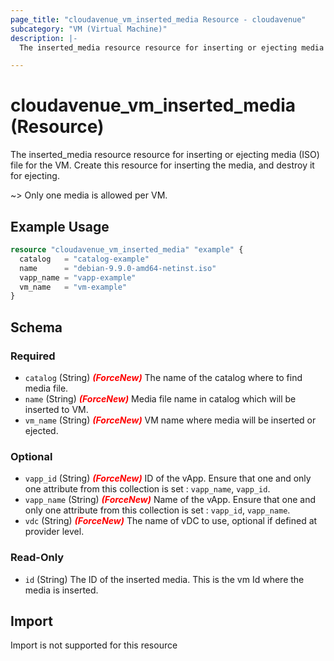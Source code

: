 ```yaml
---
page_title: "cloudavenue_vm_inserted_media Resource - cloudavenue"
subcategory: "VM (Virtual Machine)"
description: |-
  The inserted_media resource resource for inserting or ejecting media (ISO) file for the VM. Create this resource for inserting the media, and destroy it for ejecting.

---
```


# cloudavenue_vm_inserted_media (Resource)

The inserted_media resource resource for inserting or ejecting media (ISO) file for the VM. Create this resource for inserting the media, and destroy it for ejecting.

~> Only one media is allowed per VM.

## Example Usage

```terraform
resource "cloudavenue_vm_inserted_media" "example" {
  catalog   = "catalog-example"
  name      = "debian-9.9.0-amd64-netinst.iso"
  vapp_name = "vapp-example"
  vm_name   = "vm-example"
}
```

<!-- schema generated by tfplugindocs -->
## Schema

### Required

- `catalog` (String) <i style="color:red;font-weight: bold">(ForceNew)</i> The name of the catalog where to find media file.
- `name` (String) <i style="color:red;font-weight: bold">(ForceNew)</i> Media file name in catalog which will be inserted to VM.
- `vm_name` (String) <i style="color:red;font-weight: bold">(ForceNew)</i> VM name where media will be inserted or ejected.

### Optional

- `vapp_id` (String) <i style="color:red;font-weight: bold">(ForceNew)</i> ID of the vApp. Ensure that one and only one attribute from this collection is set : `vapp_name`, `vapp_id`.
- `vapp_name` (String) <i style="color:red;font-weight: bold">(ForceNew)</i> Name of the vApp. Ensure that one and only one attribute from this collection is set : `vapp_id`, `vapp_name`.
- `vdc` (String) <i style="color:red;font-weight: bold">(ForceNew)</i> The name of vDC to use, optional if defined at provider level.

### Read-Only

- `id` (String) The ID of the inserted media. This is the vm Id where the media is inserted.

## Import

Import is not supported for this resource
